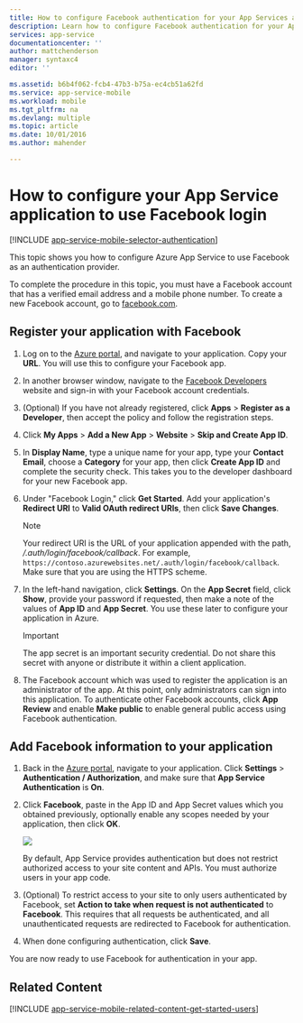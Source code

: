 ```yaml
---
title: How to configure Facebook authentication for your App Services application
description: Learn how to configure Facebook authentication for your App Services application.
services: app-service
documentationcenter: ''
author: mattchenderson
manager: syntaxc4
editor: ''

ms.assetid: b6b4f062-fcb4-47b3-b75a-ec4cb51a62fd
ms.service: app-service-mobile
ms.workload: mobile
ms.tgt_pltfrm: na
ms.devlang: multiple
ms.topic: article
ms.date: 10/01/2016
ms.author: mahender

---
```

# How to configure your App Service application to use Facebook login
[!INCLUDE [app-service-mobile-selector-authentication](../../includes/app-service-mobile-selector-authentication.md)]

This topic shows you how to configure Azure App Service to use Facebook as an authentication provider.

To complete the procedure in this topic, you must have a Facebook account that has a verified email address and a mobile phone number. To create a new Facebook account, go to [facebook.com].

## <a name="register"> </a>Register your application with Facebook
1. Log on to the [Azure portal], and navigate to your application. Copy your **URL**. You will use this to configure your Facebook app.
2. In another browser window, navigate to the [Facebook Developers] website and sign-in with your Facebook account credentials.
3. (Optional) If you have not already registered, click **Apps** > **Register as a Developer**, then accept the policy and follow the registration steps.
4. Click **My Apps** > **Add a New App** > **Website** > **Skip and Create App ID**. 
5. In **Display Name**, type a unique name for your app, type your **Contact Email**, choose a **Category** for your app, then click **Create App ID** and complete the security check. This takes you to the developer dashboard for your new Facebook app.
6. Under "Facebook Login," click **Get Started**. Add your application's **Redirect URI** to **Valid OAuth redirect URIs**, then click **Save Changes**. 
   
   > [!NOTE]
   > Your redirect URI is the URL of your application appended with the path, */.auth/login/facebook/callback*. For example, `https://contoso.azurewebsites.net/.auth/login/facebook/callback`. Make sure that you are using the HTTPS scheme.
   > 
   > 
7. In the left-hand navigation, click **Settings**. On the **App Secret** field, click **Show**, provide your password if requested, then make a note of the values of **App ID** and **App Secret**. You use these later to configure your application in Azure.
   
   > [!IMPORTANT]
   > The app secret is an important security credential. Do not share this secret with anyone or distribute it within a client application.
   > 
   > 
8. The Facebook account which was used to register the application is an administrator of the app. At this point, only administrators can sign into this application. To authenticate other Facebook accounts, click **App Review** and enable **Make <your-app-name> public** to enable general public access using Facebook authentication.

## <a name="secrets"> </a>Add Facebook information to your application
1. Back in the [Azure portal], navigate to your application. Click **Settings** > **Authentication / Authorization**, and make sure that **App Service Authentication** is **On**.
2. Click **Facebook**, paste in the App ID and App Secret values which you obtained previously, optionally enable any scopes needed by your application, then click **OK**.
   
    ![][0]
   
    By default, App Service provides authentication but does not restrict authorized access to your site content and APIs. You must authorize users in your app code.
3. (Optional) To restrict access to your site to only users authenticated by Facebook, set **Action to take when request is not authenticated** to **Facebook**. This requires that all requests be authenticated, and all unauthenticated requests are redirected to Facebook for authentication.
4. When done configuring authentication, click **Save**.

You are now ready to use Facebook for authentication in your app.

## <a name="related-content"> </a>Related Content
[!INCLUDE [app-service-mobile-related-content-get-started-users](../../includes/app-service-mobile-related-content-get-started-users.md)]

<!-- Images. -->
[0]: ./media/app-service-mobile-how-to-configure-facebook-authentication/mobile-app-facebook-settings.png

<!-- URLs. -->
[Facebook Developers]: http://go.microsoft.com/fwlink/p/?LinkId=268286
[facebook.com]: http://go.microsoft.com/fwlink/p/?LinkId=268285
[Get started with authentication]: /en-us/develop/mobile/tutorials/get-started-with-users-dotnet/
[Azure portal]: https://portal.azure.com/
